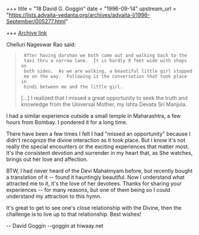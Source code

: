 +++
title = "18 David G. Goggin"
date = "1996-09-14"
upstream_url = "https://lists.advaita-vedanta.org/archives/advaita-l/1996-September/005277.html"

+++
[Archive link](https://lists.advaita-vedanta.org/archives/advaita-l/1996-September/005277.html)

Chelluri Nageswar Rao said:
>
>      After having darshan we both came out and walking back to the
>      taxi thru a narrow lane.  It is hardly 9 feet wide with shops on
>      both sides.  As we are walking, a beautiful little girl stopped
>      me on the way.  Following is the conversation that took place in
>      hindi between me and the little girl.
>[...]
>      I realized that I missed a great
>      opportunity to seek the truth and knowledge from the Universal
>      Mother, my Ishta Devata Sri Manjula.
>
  I had a similar experience outside a small temple in Maharashtra, a
few hours from Bombay.  I pondered it for a long time.

  There have been a few times I felt I had "missed an opportunity"
because I didn't recognize the divine interaction as it took place.
But I know it's not really the special encounters or the exciting
experiences that matter most.  It's the consistent devotion and
surrender in my heart that, as She watches, brings out her love
and affection.

  BTW, I had never heard of the Devi Mahatmyam before, but recently
bought a translation of it -- found it hauntingly beautiful. Now I
understand what attracted me to it, it's the love of her devotees.
Thanks for sharing your experiences -- for many reasons, but one of
them being so I could understand my attraction to this hymn.

  It's great to get to see one's close relationship with the Divine,
then the challenge is to live up to that relationship.  Best wishes!

--
David Goggin
--goggin at hiwaay.net


